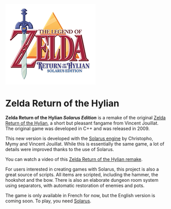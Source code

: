 ![Zelda Return of the Hylian logo](zelda_roth_se_title_small.png)

#  Zelda Return of the Hylian

**Zelda Return of the Hylian _Solarus Edition_** is a remake of the original [Zelda Return of the Hylian](http://www.zeldaroth.fr), a short but pleasant fangame from Vincent Jouillat. The original game was developed in C++ and was released in 2009.

This new version is developed with the [Solarus engine](https://github.com/christopho/solarus) by Christopho, Mymy and Vincent Jouillat.
While this is essentially the same game, a lot of details were improved thanks to the use of Solarus.

You can watch a video of this [Zelda Return of the Hylian remake](https://www.youtube.com/watch?v=DUmeln2kDTg).

For users interested in creating games with Solarus, this project is also a great source of scripts.
All items are scripted, including the hammer, the hookshot and the bow. There is also an elaborate dungeon room system using separators, with automatic restoration of enemies and pots.

The game is only available in French for now, but the English version is coming soon.
To play, you need [Solarus](https://github.com/christopho/solarus).

